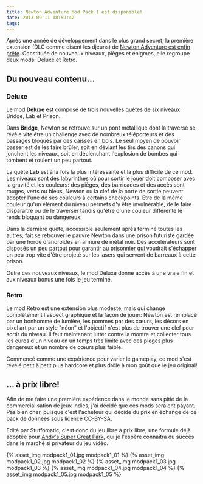 ```yaml
---
title: Newton Adventure Mod Pack 1 est disponible! 
date: 2013-09-11 18:59:42
tags:
---
```


Après une année de développement dans le plus grand secret, la première extension (DLC comme disent les djeuns) de [Newton Adventure est enfin prête](https://play.bci.im/). Constituée de nouveaux niveaux, pièges et énigmes, elle regroupe deux mods: Deluxe et Retro.

## Du nouveau contenu...

### Deluxe

Le mod **Deluxe** est composé de trois nouvelles quêtes de six niveaux: Bridge, Lab et Prison.

Dans **Bridge**, Newton se retrouve sur un pont métallique dont la traversé se révèle vite être un challenge avec de nombreux téléporteurs et des passages bloqués par des caisses en bois. Le seul moyen de pouvoir passer est de les faire brûler, soit en déviant les tirs des canons qui jonchent les niveaux, soit en déclenchant l'explosion de bombes qui tombent et roulent un peu partout.

La quête **Lab** est à la fois la plus intéressante et la plus difficile de ce mod. Les niveaux sont des labyrinthes où pour sortir le jouer doit composer avec la gravité et les couleurs: des pièges, des barricades et des accès sont rouges, verts ou bleus, Newton ou la clef de la porte de sortie peuvent adopter l'une de ses couleurs à certains checkpoints. Etre de la même couleur qu'un élément du niveau permets d'y être invulnérable, de le faire disparaître ou de le traverser tandis qu'être d'une couleur différente le rends bloquant ou dangereux.

Dans la dernière quête, accessible seulement après terminé toutes les autres, fait se retrouver le pauvre Newton dans une prison futuriste gardée par une horde d'androïdes en armure de métal noir. Des accélérateurs sont disposés un peu partout pour garantir au prisonnier qui voudrait s'échapper un peu trop vite d'être projeté sur les lasers qui servent de barreaux à cette prison.

Outre ces nouveaux niveaux, le mod Deluxe donne accès à une vraie fin et aux niveaux bonus une fois le jeu terminé.

### Retro

Le mod Retro est une extension plus modeste, mais qui change complètement l'aspect graphique et la façon de jouer: Newton est remplacé par un bonhomme de lumière, les pommes par des cœurs, les décors en pixel art par un style "néon" et l'objectif n'est plus de trouver une clef pour sortir du niveau. Il faut maintenant lutter contre la montre et collecter tous les euros d'un niveau en un temps très limité avec des pièges plus dangereux et un nombre de cœurs plus faible.

Commencé comme une expérience pour varier le gameplay, ce mod s'est révélé petit à petit plus hardcore et plus drôle à mon goût que le jeu original!

## ... à prix libre!

Afin de me faire une première expérience dans le monde sans pitié de la commercialisation de jeux indies, j'ai décidé que ces mods seraient payant. Pas bien cher, puisque c'est l'acheteur qui décide du prix en échange de ce pack de données sous licence CC-BY-SA.

Edité par Stuffomatic, c'est donc du jeu libre à prix libre, une formule déjà adoptée pour [Andy's Super Great Park](http://www.stuff-o-matic.com/asgp/index.php), qui je l'espère connaîtra du succès dans le marché si privateur du jeu vidéo.

{% asset_img modpack1_01.jpg modpack1_01 %}
{% asset_img modpack1_02.jpg modpack1_02 %}
{% asset_img modpack1_03.jpg modpack1_03 %}
{% asset_img modpack1_04.jpg modpack1_04 %}
{% asset_img modpack1_05.jpg modpack1_05 %}